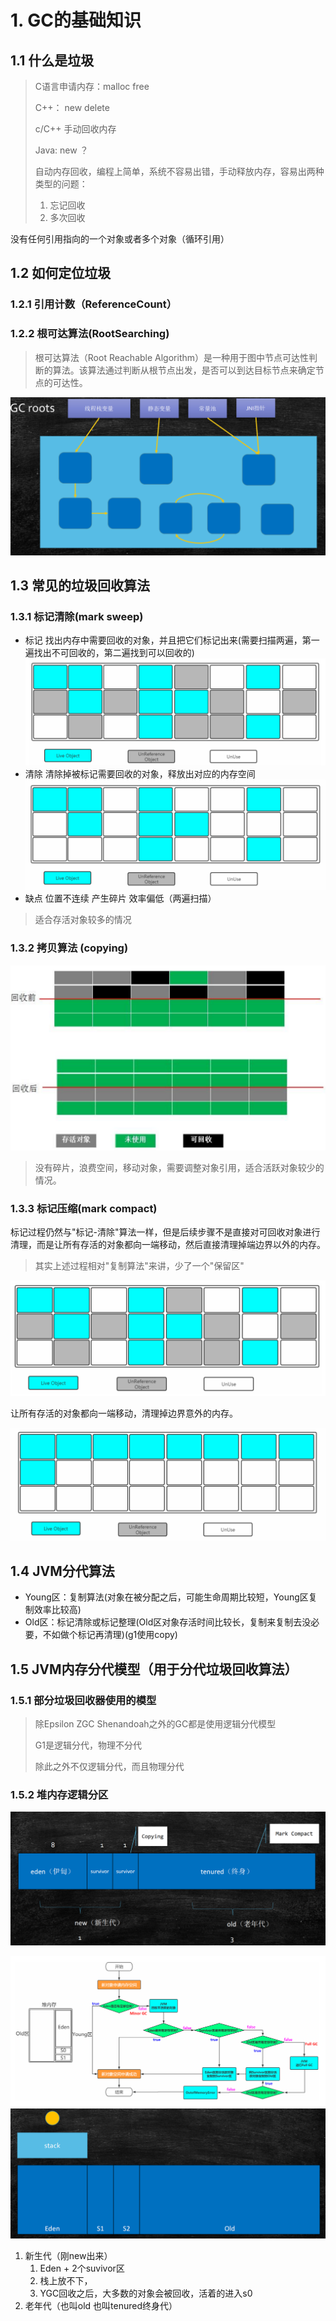 # 1. GC的基础知识

## 1.1 什么是垃圾

> C语言申请内存：malloc free
>
> C++： new delete
>
> c/C++ 手动回收内存
>
> Java: new ？
>
> 自动内存回收，编程上简单，系统不容易出错，手动释放内存，容易出两种类型的问题：
>
> 1. 忘记回收
> 2. 多次回收

没有任何引用指向的一个对象或者多个对象（循环引用）

## 1.2 如何定位垃圾

### 1.2.1 引用计数（ReferenceCount）

### 1.2.2 根可达算法(RootSearching)

> 根可达算法（Root Reachable Algorithm）是一种用于图中节点可达性判断的算法。该算法通过判断从根节点出发，是否可以到达目标节点来确定节点的可达性。

![](../youdaonote-images/Pasted%20image%2020230813232206.png)

## 1.3 常见的垃圾回收算法

### 1.3.1 标记清除(mark sweep)
- 标记
找出内存中需要回收的对象，并且把它们标记出来(需要扫描两遍，第一遍找出不可回收的，第二遍找到可以回收的)
![](../youdaonote-images/Pasted%20image%2020230813232659.png)
- 清除
清除掉被标记需要回收的对象，释放出对应的内存空间
![](../youdaonote-images/Pasted%20image%2020230813232710.png)
- 缺点
位置不连续 产生碎片 效率偏低（两遍扫描）

> 适合存活对象较多的情况
### 1.3.2 拷贝算法 (copying)
![](../youdaonote-images/Pasted%20image%2020230813233110.png)

> 没有碎片，浪费空间，移动对象，需要调整对象引用，适合活跃对象较少的情况。
### 1.3.3 标记压缩(mark compact)

标记过程仍然与"标记-清除"算法一样，但是后续步骤不是直接对可回收对象进行清理，而是让所有存活的对象都向一端移动，然后直接清理掉端边界以外的内存。

> 其实上述过程相对"复制算法"来讲，少了一个"保留区"

![](../youdaonote-images/Pasted%20image%2020230813233441.png)

让所有存活的对象都向一端移动，清理掉边界意外的内存。

![](../youdaonote-images/Pasted%20image%2020230813233453.png)

## 1.4 JVM分代算法

- Young区：复制算法(对象在被分配之后，可能生命周期比较短，Young区复制效率比较高)
- Old区：标记清除或标记整理(Old区对象存活时间比较长，复制来复制去没必要，不如做个标记再清理)(g1使用copy)

## 1.5 JVM内存分代模型（用于分代垃圾回收算法）

### 1.5.1 部分垃圾回收器使用的模型

   > 除Epsilon ZGC Shenandoah之外的GC都是使用逻辑分代模型
   >
   > G1是逻辑分代，物理不分代
   >
   > 除此之外不仅逻辑分代，而且物理分代

### 1.5.2 堆内存逻辑分区
![](../youdaonote-images/Pasted%20image%2020230813235001.png)

![](../youdaonote-images/Pasted%20image%2020230813235848.png)
![](../youdaonote-images/Pasted%20image%2020230813235925.png)
1. 新生代（刚new出来）
	1. Eden + 2个suvivor区 
	2. 栈上放不下，
	3. YGC回收之后，大多数的对象会被回收，活着的进入s0
2. 老年代（也叫old 也叫tenured终身代）